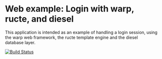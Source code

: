 # Web example: Login with warp, ructe, and diesel

This application is intended as an example of handling a login
session, using the warp web framework, the ructe template engine and
the diesel database layer.

[![Build Status](https://travis-ci.org/kaj/warp-diesel-ructe-sample.svg?branch=master)](https://travis-ci.org/kaj/warp-diesel-ructe-sample)
